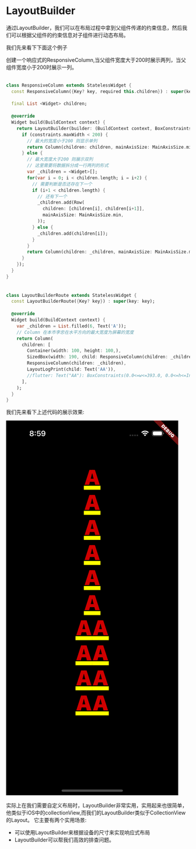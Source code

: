 # LayoutBuilder

通过LayoutBuilder，我们可以在布局过程中拿到父组件传递的约束信息，然后我们可以根据父组件的约束信息对子组件进行动态布局。

我们先来看下下面这个例子

创建一个响应式的ResponsiveColumn,当父组件宽度大于200时展示两列，当父组件宽度小于200时展示一列。

```dart

class ResponsiveColumn extends StatelessWidget {
  const ResponsiveColumn({Key? key, required this.children}) : super(key: key);

  final List <Widget> children;

  @override
  Widget build(BuildContext context) {
    return LayoutBuilder(builder: (BuildContext context, BoxConstraints constraints) {
      if (constraints.maxWidth < 200) {
        // 最大的宽度小于200 则显示单列
        return Column(children: children, mainAxisSize: MainAxisSize.min,);
      } else {
        // 最大宽度大于200 则展示双列
        // 这里需要将数据拆分成一行两列的形式
        var _children = <Widget>[];
        for(var i = 0; i < children.length; i = i+2) {
          // 需要判断是否还存在下一个
          if (i+1 < children.length) {
            // 还有下一个
            _children.add(Row(
              children: [children[i], children[i+1]],
              mainAxisSize: MainAxisSize.min,
            ));
          } else {
            _children.add(children[i]);
          }
        }
        return Column(children: _children, mainAxisSize: MainAxisSize.min,);
      }
    });
  }
}


class LayoutBuilderRoute extends StatelessWidget {
  const LayoutBuilderRoute({Key? key}) : super(key: key);

  @override
  Widget build(BuildContext context) {
    var _children = List.filled(6, Text('A'));
    // Column 在本市李忠在水平方向的最大宽度为屏幕的宽度
    return Column(
      children: [
        Container(width: 100, height: 100,),
        SizedBox(width: 190, child: ResponsiveColumn(children: _children,),),
        ResponsiveColumn(children: _children),
        LayoutLogPrint(child: Text('AA')), 
		//flutter: Text("AA"): BoxConstraints(0.0<=w<=393.0, 0.0<=h<=Infinity)
      ],
    );
  }
}
```

我们先来看下上述代码的展示效果:

![flutterui_layoutbuilder](https://github.com/LeeWongSnail/FlutterLearning/raw/main/res/flutterui_layoutbuilder.png)

实际上在我们需要自定义布局时，LayoutBuilder非常实用，实用起来也很简单，他类似于iOS中的collectionView,而我们的LayoutBuilder类似于CollectionView的Layout。 它主要有两个实用场景:

- 可以使用LayoutBuilder来根据设备的尺寸来实现响应式布局
- LayoutBuilder可以帮我们高效的排查问题。